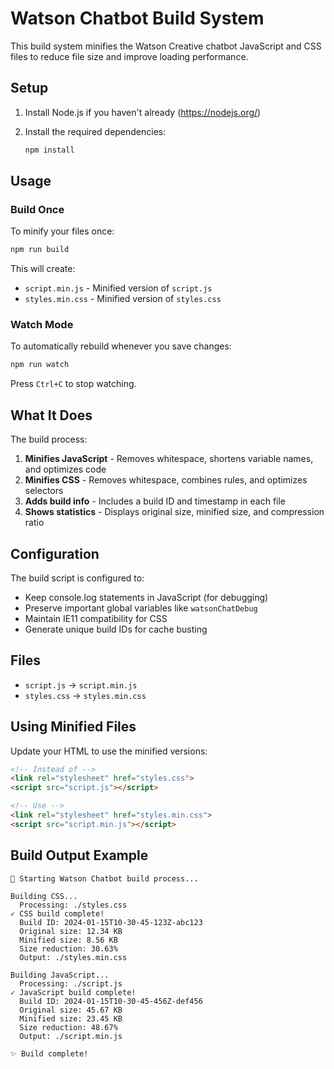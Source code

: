 # Watson Chatbot Build System

This build system minifies the Watson Creative chatbot JavaScript and CSS files to reduce file size and improve loading performance.

## Setup

1. Install Node.js if you haven't already (https://nodejs.org/)

2. Install the required dependencies:
   ```bash
   npm install
   ```

## Usage

### Build Once
To minify your files once:
```bash
npm run build
```

This will create:
- `script.min.js` - Minified version of `script.js`
- `styles.min.css` - Minified version of `styles.css`

### Watch Mode
To automatically rebuild whenever you save changes:
```bash
npm run watch
```

Press `Ctrl+C` to stop watching.

## What It Does

The build process:
1. **Minifies JavaScript** - Removes whitespace, shortens variable names, and optimizes code
2. **Minifies CSS** - Removes whitespace, combines rules, and optimizes selectors
3. **Adds build info** - Includes a build ID and timestamp in each file
4. **Shows statistics** - Displays original size, minified size, and compression ratio

## Configuration

The build script is configured to:
- Keep console.log statements in JavaScript (for debugging)
- Preserve important global variables like `watsonChatDebug`
- Maintain IE11 compatibility for CSS
- Generate unique build IDs for cache busting

## Files

- `script.js` → `script.min.js`
- `styles.css` → `styles.min.css`

## Using Minified Files

Update your HTML to use the minified versions:

```html
<!-- Instead of -->
<link rel="stylesheet" href="styles.css">
<script src="script.js"></script>

<!-- Use -->
<link rel="stylesheet" href="styles.min.css">
<script src="script.min.js"></script>
```

## Build Output Example

```
🔨 Starting Watson Chatbot build process...

Building CSS...
  Processing: ./styles.css
✓ CSS build complete!
  Build ID: 2024-01-15T10-30-45-123Z-abc123
  Original size: 12.34 KB
  Minified size: 8.56 KB
  Size reduction: 30.63%
  Output: ./styles.min.css

Building JavaScript...
  Processing: ./script.js
✓ JavaScript build complete!
  Build ID: 2024-01-15T10-30-45-456Z-def456
  Original size: 45.67 KB
  Minified size: 23.45 KB
  Size reduction: 48.67%
  Output: ./script.min.js

✨ Build complete!
``` 